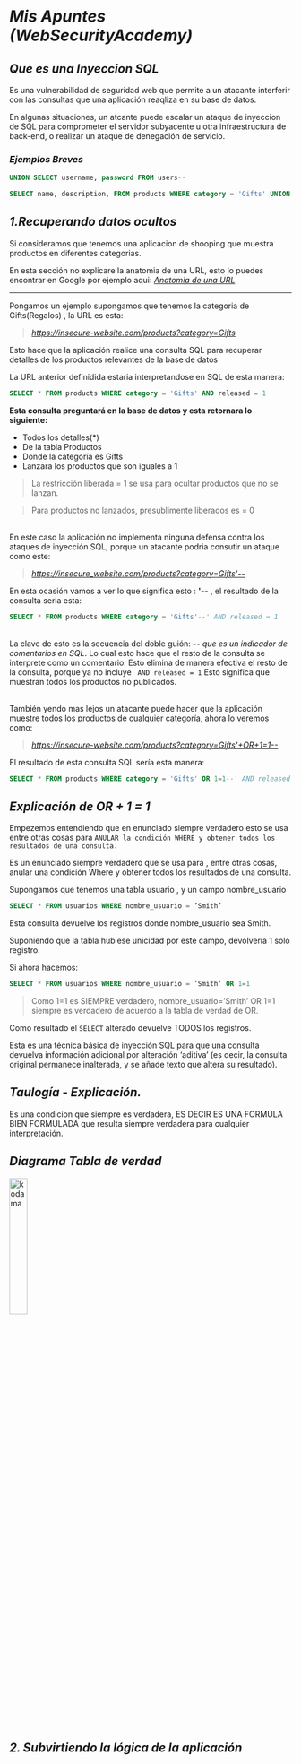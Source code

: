 # _Mis Apuntes (WebSecurityAcademy)_

## _Que es una Inyeccion SQL_

Es una vulnerabilidad de seguridad web que permite a un atacante interferir con las consultas que una aplicación reaqliza en su base de datos.

En algunas situaciones, un atcante puede escalar un ataque de inyeccion de SQL para comprometer el servidor subyacente u otra infraestructura de back-end, o realizar un ataque de denegación de servicio.

### _Ejemplos Breves_ 


```sql
UNION SELECT username, password FROM users--
```

```sql
SELECT name, description, FROM products WHERE category = 'Gifts' UNION SELECT username, passsowrd FROM users--
```
## _1.Recuperando datos ocultos_

Si consideramos que tenemos una aplicacion de shooping que muestra productos en diferentes categorias. 

En esta sección no explicare la anatomia de una URL, esto lo puedes encontrar en Google por ejemplo aqui: [_Anatomia de una URL_](https://developer.mozilla.org/es/docs/Learn/Common_questions/Qu%C3%A9_es_una_URL)

---


Pongamos un ejemplo supongamos que tenemos la categoria de Gifts(Regalos) , la URL es esta:

>_https://insecure-website.com/products?category=Gifts_

Esto hace que la aplicación realice una consulta SQL para recuperar detalles de los productos relevantes de la base de datos

La URL anterior definidida estaria interpretandose en SQL de esta manera:

```sql
SELECT * FROM products WHERE category = 'Gifts' AND released = 1
```
**Esta consulta preguntará en la base de datos y esta retornara lo siguiente:**

* Todos los detalles(*)
* De la tabla Productos
* Donde la categoría es Gifts
* Lanzara los productos que son iguales a 1

>La restricción liberada = 1 se usa para ocultar productos que no se lanzan.

>Para productos no lanzados, presublimente liberados es = 0

<br>En este caso la aplicación no implementa ninguna defensa contra los ataques de inyección SQL, porque un atacante podria consutir un ataque como este:

>_https://insecure_website.com/products?category=Gifts'--_

En esta ocasión vamos a ver lo que significa esto : **'--** , el resultado de la consulta seria esta:

```sql
SELECT * FROM products WHERE category = 'Gifts'--' AND released = 1
```

<br>La clave de esto es la secuencia del doble guión: **--** _que es un indicador de comentarios en SQL_. Lo cual esto hace que el resto de la consulta se interprete como un comentario. Esto elimina de manera efectiva el resto de la consulta, porque ya no incluye ``` AND released = 1``` Esto significa que muestran todos los productos no publicados.

<br>
También yendo mas lejos un atacante puede hacer que la aplicación muestre todos los productos de cualquier categoría, ahora lo veremos como: 

>_https://insecure-website.com/products?category=Gifts'+OR+1=1--_

El resultado de esta consulta SQL sería esta manera: 

```sql
SELECT * FROM products WHERE category = 'Gifts' OR 1=1--' AND released = 1
```
## _Explicación de OR + 1 = 1_

Empezemos entendiendo que en enunciado siempre verdadero esto se usa entre otras cosas para ```ANULAR la condición WHERE y obtener todos los resultados de una consulta.```

Es un enunciado siempre verdadero que se usa para , entre otras cosas, anular una condición Where y obtener todos los resultados de una consulta.

Supongamos que tenemos una tabla usuario , y un campo nombre_usuario

```sql
SELECT * FROM usuarios WHERE nombre_usuario = ’Smith’
```
Esta consulta devuelve los registros donde nombre_usuario sea Smith.

Suponiendo que la tabla hubiese unicidad por este campo, devolvería 1 solo registro.

Si ahora hacemos:
```sql
SELECT * FROM usuarios WHERE nombre_usuario = ’Smith’ OR 1=1
```
>Como 1=1 es SIEMPRE verdadero, nombre_usuario=’Smith’ OR 1=1 siempre es verdadero de acuerdo a la tabla de verdad de OR.

Como resultado el ```SELECT``` alterado devuelve TODOS los registros.

Esta es una técnica básica de inyección SQL para que una consulta devuelva información adicional por alteración ‘aditiva’ (es decir, la consulta original permanece inalterada, y se añade texto que altera su resultado).

## _Taulogía - Explicación._

Es una condicion que siempre es verdadera, ES DECIR ES UNA FORMULA BIEN FORMULADA que resulta siempre verdadera para cualquier interpretación.

## _**Diagrama Tabla de verdad**_

<img src="https://upload.wikimedia.org/wikipedia/commons/3/3e/Logical_connectives_Hasse_diagram.svg" alt="kodama" style="width:25%; margin:left; display:block;">

## _**2. Subvirtiendo la lógica de la aplicación**_











